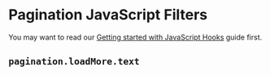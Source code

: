 # Pagination JavaScript Filters

You may want to read our [Getting started with JavaScript Hooks](guides/javascript-hooks.md) guide first.

## `pagination.loadMore.text`
